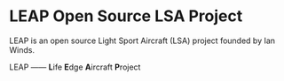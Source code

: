 # LEAP Open Source LSA Project #


LEAP is an open source Light Sport Aircraft (LSA) project founded by Ian Winds.

LEAP —— **L**ife **E**dge **A**ircraft **P**roject
